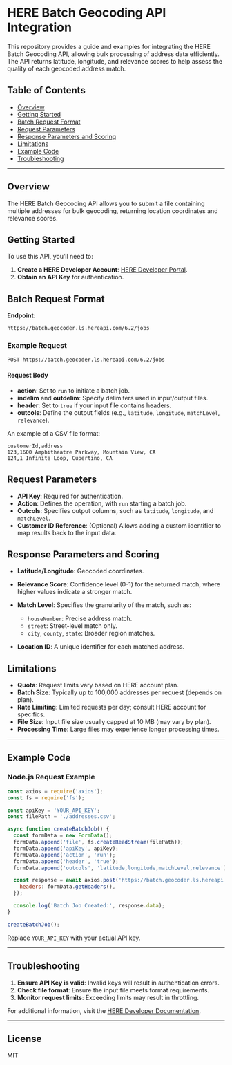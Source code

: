 # HERE Batch Geocoding API Integration

This repository provides a guide and examples for integrating the HERE Batch Geocoding API, allowing bulk processing of address data efficiently. The API returns latitude, longitude, and relevance scores to help assess the quality of each geocoded address match.

## Table of Contents
- [Overview](#overview)
- [Getting Started](#getting-started)
- [Batch Request Format](#batch-request-format)
- [Request Parameters](#request-parameters)
- [Response Parameters and Scoring](#response-parameters-and-scoring)
- [Limitations](#limitations)
- [Example Code](#example-code)
- [Troubleshooting](#troubleshooting)

---

## Overview

The HERE Batch Geocoding API allows you to submit a file containing multiple addresses for bulk geocoding, returning location coordinates and relevance scores.

## Getting Started

To use this API, you’ll need to:
1. **Create a HERE Developer Account**: [HERE Developer Portal](https://developer.here.com/).
2. **Obtain an API Key** for authentication.

## Batch Request Format

**Endpoint**:
```plaintext
https://batch.geocoder.ls.hereapi.com/6.2/jobs
```

### Example Request

```http
POST https://batch.geocoder.ls.hereapi.com/6.2/jobs
```

#### Request Body
- **action**: Set to `run` to initiate a batch job.
- **indelim** and **outdelim**: Specify delimiters used in input/output files.
- **header**: Set to `true` if your input file contains headers.
- **outcols**: Define the output fields (e.g., `latitude`, `longitude`, `matchLevel`, `relevance`).

An example of a CSV file format:
```csv
customerId,address
123,1600 Amphitheatre Parkway, Mountain View, CA
124,1 Infinite Loop, Cupertino, CA
```

## Request Parameters

- **API Key**: Required for authentication.
- **Action**: Defines the operation, with `run` starting a batch job.
- **Outcols**: Specifies output columns, such as `latitude`, `longitude`, and `matchLevel`.
- **Customer ID Reference**: (Optional) Allows adding a custom identifier to map results back to the input data.

## Response Parameters and Scoring

- **Latitude/Longitude**: Geocoded coordinates.
- **Relevance Score**: Confidence level (0-1) for the returned match, where higher values indicate a stronger match.
- **Match Level**: Specifies the granularity of the match, such as:
  - `houseNumber`: Precise address match.
  - `street`: Street-level match only.
  - `city`, `county`, `state`: Broader region matches.

- **Location ID**: A unique identifier for each matched address.

## Limitations

- **Quota**: Request limits vary based on HERE account plan.
- **Batch Size**: Typically up to 100,000 addresses per request (depends on plan).
- **Rate Limiting**: Limited requests per day; consult HERE account for specifics.
- **File Size**: Input file size usually capped at 10 MB (may vary by plan).
- **Processing Time**: Large files may experience longer processing times.

---

## Example Code

### Node.js Request Example

```javascript
const axios = require('axios');
const fs = require('fs');

const apiKey = 'YOUR_API_KEY';
const filePath = './addresses.csv';

async function createBatchJob() {
  const formData = new FormData();
  formData.append('file', fs.createReadStream(filePath));
  formData.append('apiKey', apiKey);
  formData.append('action', 'run');
  formData.append('header', 'true');
  formData.append('outcols', 'latitude,longitude,matchLevel,relevance');

  const response = await axios.post('https://batch.geocoder.ls.hereapi.com/6.2/jobs', formData, {
    headers: formData.getHeaders(),
  });

  console.log('Batch Job Created:', response.data);
}

createBatchJob();
```

Replace `YOUR_API_KEY` with your actual API key.

---

## Troubleshooting

1. **Ensure API Key is valid**: Invalid keys will result in authentication errors.
2. **Check file format**: Ensure the input file meets format requirements.
3. **Monitor request limits**: Exceeding limits may result in throttling.

For additional information, visit the [HERE Developer Documentation](https://developer.here.com/documentation).

---

## License
MIT
